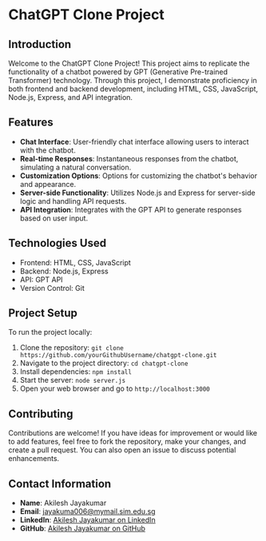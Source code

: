 # ChatGPT Clone Project

## Introduction

Welcome to the ChatGPT Clone Project! This project aims to replicate the functionality of a chatbot powered by GPT (Generative Pre-trained Transformer) technology. Through this project, I demonstrate proficiency in both frontend and backend development, including HTML, CSS, JavaScript, Node.js, Express, and API integration.

## Features

- **Chat Interface**: User-friendly chat interface allowing users to interact with the chatbot.
- **Real-time Responses**: Instantaneous responses from the chatbot, simulating a natural conversation.
- **Customization Options**: Options for customizing the chatbot's behavior and appearance.
- **Server-side Functionality**: Utilizes Node.js and Express for server-side logic and handling API requests.
- **API Integration**: Integrates with the GPT API to generate responses based on user input.

## Technologies Used

- Frontend: HTML, CSS, JavaScript
- Backend: Node.js, Express
- API: GPT API
- Version Control: Git

## Project Setup

To run the project locally:

1. Clone the repository: `git clone https://github.com/yourGithubUsername/chatgpt-clone.git`
2. Navigate to the project directory: `cd chatgpt-clone`
3. Install dependencies: `npm install`
4. Start the server: `node server.js`
5. Open your web browser and go to `http://localhost:3000`

## Contributing

Contributions are welcome! If you have ideas for improvement or would like to add features, feel free to fork the repository, make your changes, and create a pull request. You can also open an issue to discuss potential enhancements.

## Contact Information

- **Name**: Akilesh Jayakumar
- **Email**: jayakuma006@mymail.sim.edu.sg
- **LinkedIn**: [Akilesh Jayakumar on LinkedIn](https://www.linkedin.com/in/akileshjayakumar/)
- **GitHub**: [Akilesh Jayakumar on GitHub](https://github.com/akileshjayakumar)
